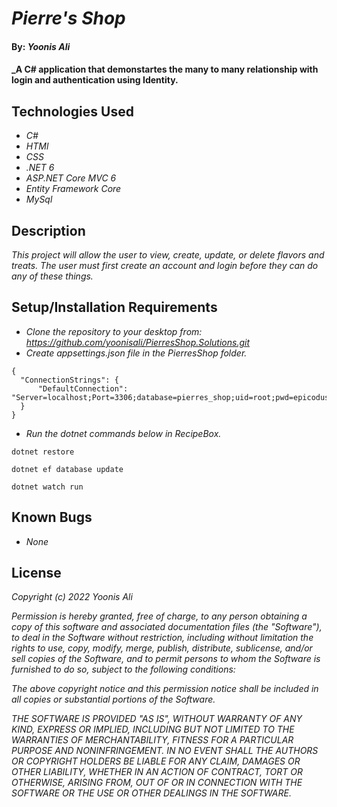 # _Pierre's Shop_

#### By: _**Yoonis Ali**_

#### _A C# application that demonstartes the many to many relationship with login and authentication using Identity.

## Technologies Used

* _C#_
* _HTMl_
* _CSS_
* _.NET 6_
* _ASP.NET Core MVC 6_
* _Entity Framework Core_
* _MySql_


## Description

_This project will allow the user to view, create, update, or delete flavors and treats. The user must first create an account and login before they can do any of these things._

## Setup/Installation Requirements

* _Clone the repository to your desktop from: https://github.com/yoonisali/PierresShop.Solutions.git_
* _Create appsettings.json file in the PierresShop folder._
```
{
  "ConnectionStrings": {
      "DefaultConnection": "Server=localhost;Port=3306;database=pierres_shop;uid=root;pwd=epicodus;"
  }
}
```
* _Run the dotnet commands below in RecipeBox._
```
dotnet restore
```
```
dotnet ef database update
```
```
dotnet watch run
```

## Known Bugs

* _None_


## License

_Copyright (c) 2022 Yoonis Ali_

_Permission is hereby granted, free of charge, to any person obtaining a copy of this software and associated documentation files (the "Software"), to deal in the Software without restriction, including without limitation the rights to use, copy, modify, merge, publish, distribute, sublicense, and/or sell copies of the Software, and to permit persons to whom the Software is furnished to do so, subject to the following conditions:_

_The above copyright notice and this permission notice shall be included in all copies or substantial portions of the Software._

_THE SOFTWARE IS PROVIDED "AS IS", WITHOUT WARRANTY OF ANY KIND, EXPRESS OR IMPLIED, INCLUDING BUT NOT LIMITED TO THE WARRANTIES OF MERCHANTABILITY, FITNESS FOR A PARTICULAR PURPOSE AND NONINFRINGEMENT. IN NO EVENT SHALL THE AUTHORS OR COPYRIGHT HOLDERS BE LIABLE FOR ANY CLAIM, DAMAGES OR OTHER LIABILITY, WHETHER IN AN ACTION OF CONTRACT, TORT OR OTHERWISE, ARISING FROM, OUT OF OR IN CONNECTION WITH THE SOFTWARE OR THE USE OR OTHER DEALINGS IN THE SOFTWARE._

